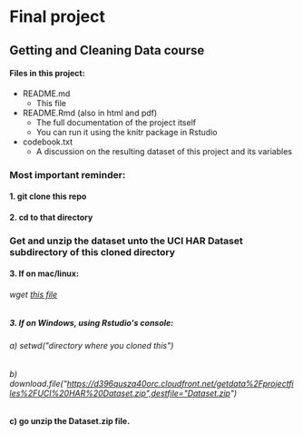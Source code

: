 # Final project
## Getting and Cleaning Data course

#### Files in this project:
- README.md
  - This file
- README.Rmd (also in html and pdf)
  - The full documentation of the project itself
  - You can run it using the knitr package in Rstudio
- codebook.txt
  - A discussion on the resulting dataset of this project and its variables

### Most important reminder:

#### 1. git clone this repo
#### 2. cd to that directory
### Get and unzip the dataset unto the UCI HAR Dataset subdirectory of this cloned directory
#### 3. If on mac/linux:
###### wget [this file](https://d396qusza40orc.cloudfront.net/getdata%2Fprojectfiles%2FUCI%20HAR%20Dataset.zip)
##### 3. If on Windows, using Rstudio's console:
###### a) setwd("directory where you cloned this")
###### b) download.file("https://d396qusza40orc.cloudfront.net/getdata%2Fprojectfiles%2FUCI%20HAR%20Dataset.zip",destfile="Dataset.zip")
####  c) go unzip the Dataset.zip file.
